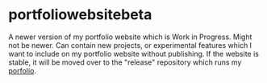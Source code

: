 # portfoliowebsitebeta
A newer version of my portfolio website which is Work in Progress. Might not be newer.
Can contain new projects, or experimental features which I want to include on my portfolio website without publishing.
If the website is stable, it will be moved over to the "release" repository which runs my [porfolio](https://tychotuitert.dev).
